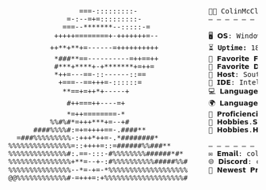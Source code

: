 <pre>                                              
                 ===-:::::::::-                 👨‍💻 ColinMcCloud
              =-:--=+=:::::::::-                — — — — — — — — — — — — — — — — — — —    
             ===--*******--:::::-=                   
           +++++========+-+++++++=--            🖥️ 𝗢𝗦: Windows 7 & 10, MacOS, Linux, iOS, Android
          ++**+**+=------=++++++++++            <!--START_UPTIME-->⏳ <strong>Uptime:</strong> 18 years, 7 months, 7 days<!--END_UPTIME-->
           *###**==----------=++==++            🍔 𝗙𝗮𝘃𝗼𝗿𝗶𝘁𝗲 𝗙𝗼𝗼𝗱: Cinnamon Rolls / Fried Pickles    
           #***+****+-+*******+=++=             🥤 𝗙𝗮𝘃𝗼𝗿𝗶𝘁𝗲 𝗗𝗿𝗶𝗻𝗸: Bubble Tea (Boba)       
           *++=---==-::------::==               🏫 𝗛𝗼𝘀𝘁: Southern Illinois University Edwardsville   
            +===--==+++=-::::::=                🔧 𝗜𝗗𝗘: IntelliJ IDEA 2021.1.2, PyCharm 2022.3.2
             **==+=++*+-----+                   💻 𝗟𝗮𝗻𝗴𝘂𝗮𝗴𝗲.𝗖𝗦: Java/JS, Python, Scala, Ruby, Kotlin, Swift, HTML, CSS
              #++===++----=+                    🌍 𝗟𝗮𝗻𝗴𝘂𝗮𝗴𝗲.𝗥𝗟: English, German 
              *=++========-*                    🎨 𝗣𝗿𝗼𝗳𝗶𝗰𝗶𝗲𝗻𝗰𝗶𝗲𝘀: Photoshop, Premiere Pro, Marketing, Team Management   
          %%#%#*=+++***+=--+#                   🤖 𝗛𝗼𝗯𝗯𝗶𝗲𝘀.𝗦𝗼𝗳𝘁𝘄𝗮𝗿𝗲: Automating Tasks, Modding/Homebrewing Old Electronics 
      ####%%%%#:=+=++++==-.####**               🔌 𝗛𝗼𝗯𝗯𝗶𝗲𝘀.𝗛𝗮𝗿𝗱𝘄𝗮𝗿𝗲: Building Keyboards, Repairing Consoles/Electronics 
  =###%%%%%%%%%-:+++*++=-.*########*          
%%%%%%%%%%%%%%%=::++++=::=######%%###**         — — — — — — — — — — — — — — — — — — —   
%%%%%%%%%%%%%%#:.==-:::-#%%%%%%%%######*#*      ✉️ 𝗘𝗺𝗮𝗶𝗹: colin@themcclouds.com
%%%%%%%%%%%%%%%+**=--+-:#%%%%%%%%%%#####%%#     🌐 𝗗𝗶𝘀𝗰𝗼𝗿𝗱: colin.dev
%%%%%%%%%%%%%%%--*=-+=-*%%%%%%%%%%%%%%%%%%%     🚀 𝗡𝗲𝘄𝗲𝘀𝘁 𝗣𝗿𝗼𝗷𝗲𝗰𝘁: Better Bedwars.
@@%%%%%%%%%%%%#-=+++=:+%%%%%%%%%%%%%%%%%%%#     
</pre>
